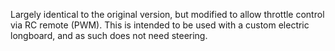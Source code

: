 Largely identical to the original version, but modified to allow throttle control via RC remote (PWM).
This is intended to be used with a custom electric longboard, and as such does not need steering.
